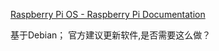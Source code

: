 [Raspberry Pi OS - Raspberry Pi Documentation](https://www.raspberrypi.com/documentation/computers/os.html)

基于Debian；
官方建议更新软件,是否需要这么做？

